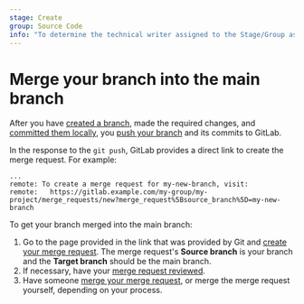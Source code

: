 ```yaml
---
stage: Create
group: Source Code
info: "To determine the technical writer assigned to the Stage/Group associated with this page, see https://handbook.gitlab.com/handbook/product/ux/technical-writing/#assignments"
---
```


# Merge your branch into the main branch

After you have [created a branch](branch.md), made the required changes, and [committed them locally](commit.md),
you [push your branch](commit.md#send-changes-to-gitlab) and its commits to GitLab.

In the response to the `git push`, GitLab provides a direct link to create the merge request. For example:

```plaintext
...
remote: To create a merge request for my-new-branch, visit:
remote:   https://gitlab.example.com/my-group/my-project/merge_requests/new?merge_request%5Bsource_branch%5D=my-new-branch
```

To get your branch merged into the main branch:

1. Go to the page provided in the link that was provided by Git and
   [create your merge request](../../user/project/merge_requests/creating_merge_requests.md). The merge request's
   **Source branch** is your branch and the **Target branch** should be the main branch.
1. If necessary, have your [merge request reviewed](../../user/project/merge_requests/reviews/index.md#request-a-review).
1. Have someone [merge your merge request](../../user/project/merge_requests/index.md#merge-a-merge-request), or merge
   the merge request yourself, depending on your process.
